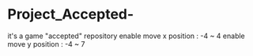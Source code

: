 # Project_Accepted-

it's a game "accepted" repository
enable move x position : -4 ~ 4
enable move y position : -4 ~ 7
